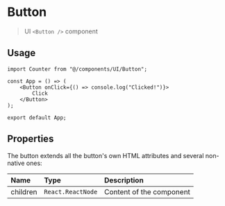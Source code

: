 # Button

> UI `<Button />` component

## Usage

```tsx
import Counter from "@/components/UI/Button";

const App = () => (
    <Button onClick={() => console.log("Clicked!")}>
        Click
    </Button>
);

export default App;
```

## Properties

The button extends all the button's own HTML attributes and several non-native ones:

| Name      | Type                | Description                           |  
|:----------|:--------------------|:--------------------------------------|  
| children  | `React.ReactNode`   | Content of the component              |
